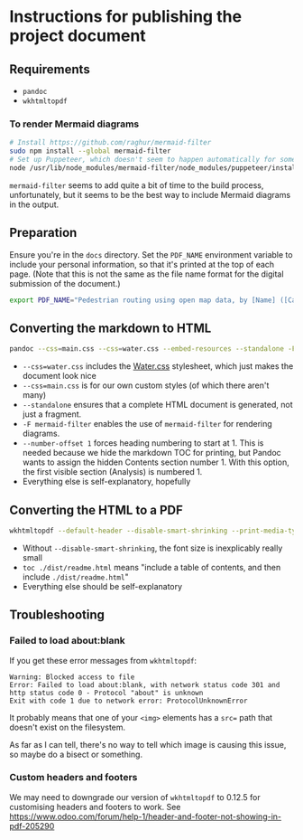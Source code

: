 # Instructions for publishing the project document

## Requirements

- `pandoc`
- `wkhtmltopdf`

### To render Mermaid diagrams

```bash
# Install https://github.com/raghur/mermaid-filter
sudo npm install --global mermaid-filter
# Set up Puppeteer, which doesn't seem to happen automatically for some reason
node /usr/lib/node_modules/mermaid-filter/node_modules/puppeteer/install.js
```

`mermaid-filter` seems to add quite a bit of time to the build process, unfortunately, but it seems to be the best way to include Mermaid diagrams in the output.

## Preparation

Ensure you're in the `docs` directory. Set the `PDF_NAME` environment variable to include your personal information, so that it's printed at the top of each page. (Note that this is not the same as the file name format for the digital submission of the document.)

```bash
export PDF_NAME="Pedestrian routing using open map data, by [Name] ([Candidate #]), centre [Centre #]"
```

## Converting the markdown to HTML

```bash
pandoc --css=main.css --css=water.css --embed-resources --standalone -F mermaid-filter --number-sections --number-offset 1 --metadata-file metadata.yaml -o "$PDF_NAME.html" ./readme.md
```

- `--css=water.css` includes the [Water.css](https://watercss.kognise.dev/) stylesheet, which just makes the document look nice
- `--css=main.css` is for our own custom styles (of which there aren't many)
- `--standalone` ensures that a complete HTML document is generated, not just a fragment.
- `-F mermaid-filter` enables the use of `mermaid-filter` for rendering diagrams.
- `--number-offset 1` forces heading numbering to start at 1. This is needed because we hide the markdown TOC for printing, but Pandoc wants to assign the hidden Contents section number 1. With this option, the first visible section (Analysis) is numbered 1.
- Everything else is self-explanatory, hopefully

## Converting the HTML to a PDF

```bash
wkhtmltopdf --default-header --disable-smart-shrinking --print-media-type toc "$PDF_NAME.html" "$PDF_NAME.pdf"
```

- Without `--disable-smart-shrinking`, the font size is inexplicably really small
- `toc ./dist/readme.html` means "include a table of contents, and then include `./dist/readme.html`"
- Everything else should be self-explanatory

## Troubleshooting

### Failed to load about:blank

If you get these error messages from `wkhtmltopdf`:

```none
Warning: Blocked access to file
Error: Failed to load about:blank, with network status code 301 and http status code 0 - Protocol "about" is unknown
Exit with code 1 due to network error: ProtocolUnknownError
```

It probably means that one of your `<img>` elements has a `src=` path that doesn't exist on the filesystem.

As far as I can tell, there's no way to tell which image is causing this issue, so maybe do a bisect or something.

### Custom headers and footers

We may need to downgrade our version of `wkhtmltopdf` to 0.12.5 for customising headers and footers to work. See <https://www.odoo.com/forum/help-1/header-and-footer-not-showing-in-pdf-205290>
